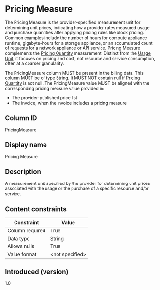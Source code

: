 # Pricing Measure

The Pricing Measure is the provider-specified measurement unit for determining unit prices, indicating how a provider rates measured usage and purchase quantities after applying pricing rules like block pricing. Common examples include the number of hours for compute appliance runtime, gigabyte-hours for a storage appliance, or an accumulated count of requests for a network appliance or API service. Pricing Measure complements the [Pricing Quantity](#pricingquantity) measurement. Distinct from the [Usage Unit](#usageunit), it focuses on pricing and cost, not resource and service consumption, often at a coarser granularity.

The PricingMeasure column MUST be present in the billing data. This column MUST be of type String. It MUST NOT contain null if [Pricing Quantity](#pricingquantity) is not null. The PricingMeasure value MUST be aligned with the corresponding pricing measure value provided in:

* The provider-published price list
* The invoice, when the invoice includes a pricing measure

## Column ID

PricingMeasure

## Display name

Pricing Measure

## Description

A measurement unit specified by the provider for determining unit prices associated with the usage or the purchase of a specific resource and/or service.

## Content constraints

| Constraint      | Value           |
|-----------------|-----------------|
| Column required | True            |
| Data type       | String          |
| Allows nulls    | True            |
| Value format    | \<not specified> |

## Introduced (version)

1.0
